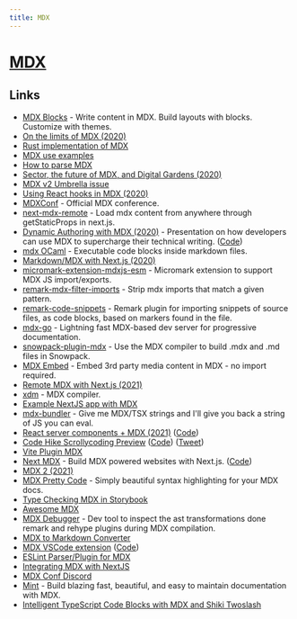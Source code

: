 ```yaml
---
title: MDX
---
```


# [MDX](https://github.com/mdx-js/mdx)

## Links

- [MDX Blocks](https://mdx-blocks.netlify.com/) - Write content in MDX. Build layouts with blocks. Customize with themes.
- [On the limits of MDX (2020)](https://www.knutmelvaer.no/blog/2020/02/on-the-limits-of-mdx/)
- [Rust implementation of MDX](https://github.com/mdx-js/rust)
- [MDX use examples](https://twitter.com/JoshWComeau/status/1243136771652751360)
- [How to parse MDX](https://github.com/micromark/mdx-state-machine)
- [Sector, the future of MDX, and Digital Gardens (2020)](https://egghead.io/lessons/egghead-sector-the-future-of-mdx-and-digital-gardens)
- [MDX v2 Umbrella issue](https://github.com/mdx-js/mdx/issues/1041)
- [Using React hooks in MDX (2020)](https://dev.to/sebastienlorber/using-react-hooks-in-mdx-4ei6)
- [MDXConf](https://mdxjs.com/conf/) - Official MDX conference.
- [next-mdx-remote](https://github.com/hashicorp/next-mdx-remote) - Load mdx content from anywhere through getStaticProps in next.js.
- [Dynamic Authoring with MDX (2020)](https://dynamicauthoring.netlify.app/slides/1) - Presentation on how developers can use MDX to supercharge their technical writing. ([Code](https://github.com/M0nica/dynamic-authoring-with-mdx))
- [mdx OCaml](https://github.com/realworldocaml/mdx) - Executable code blocks inside markdown files.
- [Markdown/MDX with Next.js (2020)](https://nextjs.org/blog/markdown)
- [micromark-extension-mdxjs-esm](https://github.com/micromark/micromark-extension-mdxjs-esm) - Micromark extension to support MDX JS import/exports.
- [remark-mdx-filter-imports](https://github.com/jknoxville/remark-mdx-filter-imports) - Strip mdx imports that match a given pattern.
- [remark-code-snippets](https://github.com/jknoxville/remark-code-snippets) - Remark plugin for importing snippets of source files, as code blocks, based on markers found in the file.
- [mdx-go](https://github.com/jxnblk/mdx-go) - Lightning fast MDX-based dev server for progressive documentation.
- [snowpack-plugin-mdx](https://github.com/jaredLunde/snowpack-plugin-mdx) - Use the MDX compiler to build .mdx and .md files in Snowpack.
- [MDX Embed](https://github.com/PaulieScanlon/mdx-embed) - Embed 3rd party media content in MDX - no import required.
- [Remote MDX with Next.js (2021)](https://www.kevinpeters.net/remote-mdx-next-js)
- [xdm](https://github.com/wooorm/xdm) - MDX compiler.
- [Example NextJS app with MDX](https://github.com/aulneau/next-mdx-fast-refresh)
- [mdx-bundler](https://github.com/kentcdodds/mdx-bundler) - Give me MDX/TSX strings and I'll give you back a string of JS you can eval.
- [React server components + MDX (2021)](https://wooorm.com/server-components-mdx-demo/) ([Code](https://github.com/wooorm/server-components-mdx-demo))
- [Code Hike Scrollycoding Preview](https://code-hike-scrollycoding-preview.vercel.app/) ([Code](https://github.com/pomber/scrollycoding-preview/)) ([Tweet](https://twitter.com/rauchg/status/1367199228494155786))
- [Vite Plugin MDX](https://github.com/brillout/vite-plugin-mdx)
- [Next MDX](https://www.next-mdx.org/) - Build MDX powered websites with Next.js. ([Code](https://github.com/shadcn/next-mdx))
- [MDX 2 (2021)](https://mdxjs.com/blog/v2/)
- [MDX Pretty Code](https://github.com/atomiks/mdx-pretty-code) - Simply beautiful syntax highlighting for your MDX docs.
- [Type Checking MDX in Storybook](https://github.com/Yama-Tomo/type-checking-MDX-in-storybook)
- [Awesome MDX](https://github.com/mdx-js/awesome)
- [MDX Debugger](https://github.com/pomber/mdx-debugger) - Dev tool to inspect the ast transformations done remark and rehype plugins during MDX compilation.
- [MDX to Markdown Converter](https://github.com/souporserious/mdx-to-md)
- [MDX VSCode extension](https://marketplace.visualstudio.com/items?itemName=silvenon.mdx) ([Code](https://github.com/silvenon/vscode-mdx))
- [ESLint Parser/Plugin for MDX](https://github.com/mdx-js/eslint-mdx)
- [Integrating MDX with NextJS](https://twitter.com/dan_abramov/status/1566792394082746368)
- [MDX Conf Discord](https://discord.gg/CYsM78ECQJ)
- [Mint](https://github.com/mintlify/mint) - Build blazing fast, beautiful, and easy to maintain documentation with MDX.
- [Intelligent TypeScript Code Blocks with MDX and Shiki Twoslash](https://www.with-heart.xyz/shiki-twoslash)
